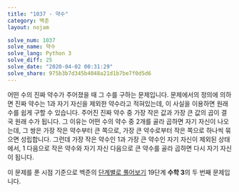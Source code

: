 ```yaml
---
title: "1037 - 약수"
category: 백준
layout: nojam

solve_num: 1037
solve_name: 약수
solve_lang: Python 3
solve_diff: 25
solve_date: "2020-04-02 00:31:29"
solve_share: 975b3b7d345b4048a21d1b7be7f0d5d6
---
```


어떤 수의 진짜 약수가 주어졌을 때 그 수를 구하는 문제입니다. 문제에서의 정의에 의하면 진짜 약수는 1과 자기 자신을 제외한 약수라고 적혀있는데, 이 사실을 이용하면 원래 수를 쉽게 구할 수 있습니다. 주어진 진짜 약수 중 가장 작은 값과 가장 큰 값의 곱이 결국 원래 수가 됩니다. 그 이유는 어떤 수의 약수 중 2개를 골라 곱하면 자기 자신이 나오는데, 그 쌍은 가장 작은 약수부터 큰 쪽으로, 가장 큰 약수로부터 작은 쪽으로 하나씩 묶으면 성립합니다. 그런데 가장 작은 약수인 1과 가장 큰 약수인 자기 자신이 제외된 상태에서, 1 다음으로 작은 약수와 자기 자신 다음으로 큰 약수를 골라 곱하면 다시 자기 자신이 됩니다.

이 문제를 푼 시점 기준으로 백준의 [단계별로 풀어보기](http://noj.am/p/s) 19단계 **수학 3**의 두 번째 문제입니다.
